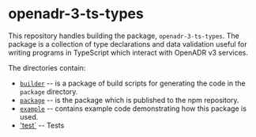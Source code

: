 # openadr-3-ts-types

This repository handles building the package, `openadr-3-ts-types`.  The package is a collection of type declarations and data validation useful for writing programs in TypeScript which interact with OpenADR v3 services.

The directories contain:

* [`builder`](./builder) -- is a package of build scripts for generating the code in the `package` directory.
* [`package`](./package) -- is the package which is published to the npm repository.
* [`example`](./example) -- contains example code demonstrating how this package is used.
* ['test`](./test) -- Tests



